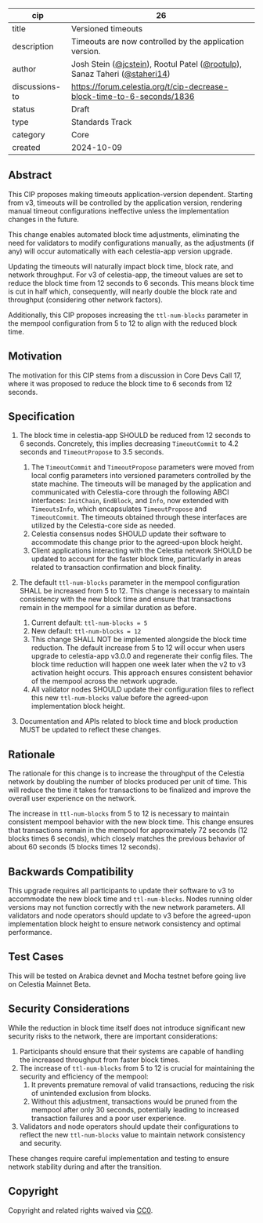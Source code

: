 | cip | 26 |
| - | - |
| title | Versioned timeouts |
| description | Timeouts are now controlled by the application version. |
| author | Josh Stein ([@jcstein](https://github.com/jcstein)), Rootul Patel ([@rootulp](https://github.com/rootulp)), Sanaz Taheri ([@staheri14](https://github.com/staheri14)) |
| discussions-to | <https://forum.celestia.org/t/cip-decrease-block-time-to-6-seconds/1836> |
| status | Draft |
| type | Standards Track |
| category | Core |
| created | 2024-10-09 |

## Abstract

This CIP proposes making timeouts application-version dependent. Starting from v3, timeouts will be controlled by the application version, rendering manual timeout configurations ineffective unless the implementation changes in the future.

This change enables automated block time adjustments, eliminating the need for validators to modify configurations manually, as the adjustments (if any) will occur automatically with each celestia-app version upgrade.

Updating the timeouts will naturally impact block time, block rate, and network throughput. For v3 of celestia-app, the timeout values are set to reduce the block time from 12 seconds to 6 seconds. This means block time is cut in half which, consequently, will nearly double the block rate and throughput (considering other network factors).

Additionally, this CIP proposes increasing the `ttl-num-blocks` parameter in the mempool configuration from 5 to 12 to align with the reduced block time.

## Motivation

The motivation for this CIP stems from a discussion in Core Devs Call 17, where it was proposed to reduce the block time to 6 seconds from 12 seconds.

## Specification

1. The block time in celestia-app SHOULD be reduced from 12 seconds to 6 seconds. Concretely, this implies decreasing `TimeoutCommit` to 4.2 seconds and `TimeoutPropose` to 3.5 seconds.
    1. The `TimeoutCommit` and `TimeoutPropose` parameters were moved from local config parameters into versioned parameters controlled by the state machine. The timeouts will be managed by the application and communicated with Celestia-core through the following ABCI interfaces: `InitChain`, `EndBlock`, and `Info`, now extended with `TimeoutsInfo`, which encapsulates `TimeoutPropose` and `TimeoutCommit`. The timeouts obtained through these interfaces are utilized by the Celestia-core side as needed.
    1. Celestia consensus nodes SHOULD update their software to accommodate this change prior to the agreed-upon block height.
    1. Client applications interacting with the Celestia network SHOULD be updated to account for the faster block time, particularly in areas related to transaction confirmation and block finality.

1. The default `ttl-num-blocks` parameter in the mempool configuration SHALL be increased from 5 to 12. This change is necessary to maintain consistency with the new block time and ensure that transactions remain in the mempool for a similar duration as before.
    1. Current default: `ttl-num-blocks = 5`
    1. New default: `ttl-num-blocks = 12`
    1. This change SHALL NOT be implemented alongside the block time reduction. The default increase from 5 to 12 will occur when users upgrade to celestia-app v3.0.0 and regenerate their config files. The block time reduction will happen one week later when the v2 to v3 activation height occurs. This approach ensures consistent behavior of the mempool across the network upgrade.
    1. All validator nodes SHOULD update their configuration files to reflect this new `ttl-num-blocks` value before the agreed-upon implementation block height.

1. Documentation and APIs related to block time and block production MUST be updated to reflect these changes.

## Rationale

The rationale for this change is to increase the throughput of the Celestia network by doubling the number of blocks produced per unit of time. This will reduce the time it takes for transactions to be finalized and improve the overall user experience on the network.

The increase in `ttl-num-blocks` from 5 to 12 is necessary to maintain consistent mempool behavior with the new block time. This change ensures that transactions remain in the mempool for approximately 72 seconds (12 blocks times 6 seconds), which closely matches the previous behavior of about 60 seconds (5 blocks times 12 seconds).

## Backwards Compatibility

This upgrade requires all participants to update their software to v3 to accommodate the new block time and `ttl-num-blocks`. Nodes running older versions may not function correctly with the new network parameters. All validators and node operators should update to v3 before the agreed-upon implementation block height to ensure network consistency and optimal performance.

## Test Cases

This will be tested on Arabica devnet and Mocha testnet before going live on Celestia Mainnet Beta.

## Security Considerations

While the reduction in block time itself does not introduce significant new security risks to the network, there are important considerations:

1. Participants should ensure that their systems are capable of handling the increased throughput from faster block times.
1. The increase of `ttl-num-blocks` from 5 to 12 is crucial for maintaining the security and efficiency of the mempool:
    1. It prevents premature removal of valid transactions, reducing the risk of unintended exclusion from blocks.
    1. Without this adjustment, transactions would be pruned from the mempool after only 30 seconds, potentially leading to increased transaction failures and a poor user experience.
1. Validators and node operators should update their configurations to reflect the new `ttl-num-blocks` value to maintain network consistency and security.

These changes require careful implementation and testing to ensure network stability during and after the transition.

## Copyright

Copyright and related rights waived via [CC0](https://github.com/celestiaorg/CIPs/blob/main/LICENSE).
